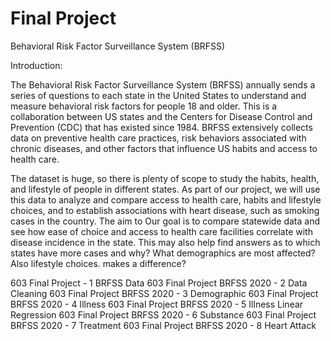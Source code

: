 # Final Project

Behavioral Risk Factor Surveillance System (BRFSS)

Introduction:

The Behavioral Risk Factor Surveillance System (BRFSS) annually sends a series of questions to each state in the United States to understand and measure behavioral risk factors for people 18 and older. This is a collaboration between US states and the Centers for Disease Control and Prevention (CDC) that has existed since 1984. BRFSS extensively collects data on preventive health care practices, risk behaviors associated with chronic diseases, and other factors that influence US habits and access to health care.

The dataset is huge, so there is plenty of scope to study the habits, health, and lifestyle of people in different states. As part of our project, we will use this data to analyze and compare access to health care, habits and lifestyle choices, and to establish associations with heart disease, such as smoking cases in the country. 
The aim to Our goal is to compare statewide data and see how ease of choice and access to health care facilities correlate with disease incidence in the state. This may also help find answers as to which states have more cases and why? What demographics are most affected? Also lifestyle choices. makes a difference?

603 Final Project - 1 BRFSS Data
603 Final Project BRFSS 2020 - 2 Data Cleaning
603 Final Project BRFSS 2020 - 3 Demographic
603 Final Project BRFSS 2020 - 4 Illness
603 Final Project BRFSS 2020 - 5 Illness Linear Regression
603 Final Project BRFSS 2020 - 6 Substance
603 Final Project BRFSS 2020 - 7 Treatment
603 Final Project BRFSS 2020 - 8 Heart Attack
